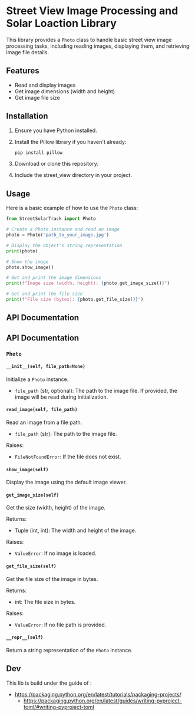 # Street View Image Processing and Solar Loaction Library

This library provides a `Photo` class to handle basic street view image processing tasks, including reading images, displaying them, and retrieving image file details.

## Features

- Read and display images
- Get image dimensions (width and height)
- Get image file size

## Installation

1. Ensure you have Python installed.
2. Install the Pillow library if you haven't already:

   ```bash
   pip install pillow
   ```
3. Download or clone this repository.
4. Include the street_view directory in your project.

## Usage
Here is a basic example of how to use the `Photo` class:
```python
from StreetSolarTrack import Photo

# Create a Photo instance and read an image
photo = Photo('path_to_your_image.jpg')

# Display the object's string representation
print(photo)

# Show the image
photo.show_image()

# Get and print the image dimensions
print(f"Image size (width, height): {photo.get_image_size()}")

# Get and print the file size
print(f"File size (bytes): {photo.get_file_size()}")

```
## API Documentation

## API Documentation

### `Photo`

#### `__init__(self, file_path=None)`

Initialize a `Photo` instance.

- `file_path` (str, optional): The path to the image file. If provided, the image will be read during initialization.

#### `read_image(self, file_path)`

Read an image from a file path.

- `file_path` (str): The path to the image file.

Raises:
- `FileNotFoundError`: If the file does not exist.

#### `show_image(self)`

Display the image using the default image viewer.

#### `get_image_size(self)`

Get the size (width, height) of the image.

Returns:
- Tuple (int, int): The width and height of the image.

Raises:
- `ValueError`: If no image is loaded.

#### `get_file_size(self)`

Get the file size of the image in bytes.

Returns:
- int: The file size in bytes.

Raises:
- `ValueError`: If no file path is provided.

#### `__repr__(self)`

Return a string representation of the `Photo` instance.


## Dev
This lib is build under the guide of :
- https://packaging.python.org/en/latest/tutorials/packaging-projects/
  - https://packaging.python.org/en/latest/guides/writing-pyproject-toml/#writing-pyproject-toml

